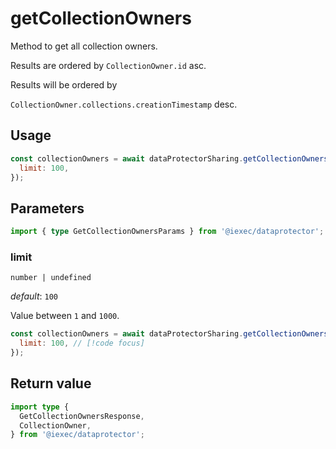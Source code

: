 # getCollectionOwners

Method to get all collection owners.

Results are ordered by `CollectionOwner.id` asc.

<Badge type="tip" text="Soon" /> Results will be ordered by

<p style="margin-top: 0"><code>CollectionOwner.collections.creationTimestamp</code> desc.</p>

## Usage

```js
const collectionOwners = await dataProtectorSharing.getCollectionOwners({
  limit: 100,
});
```

## Parameters

```ts twoslash
import { type GetCollectionOwnersParams } from '@iexec/dataprotector';
```

### limit

`number | undefined`

_default_: `100`

Value between `1` and `1000`.

```js
const collectionOwners = await dataProtectorSharing.getCollectionOwners({
  limit: 100, // [!code focus]
});
```

## Return value

```ts twoslash
import type {
  GetCollectionOwnersResponse,
  CollectionOwner,
} from '@iexec/dataprotector';
```
